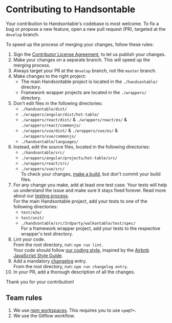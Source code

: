 # Contributing to Handsontable

Your contribution to Handsontable's codebase is most welcome. To fix a bug or propose a new feature, open a new pull request (PR), targeted at the `develop` branch.

To speed up the process of merging your changes, follow these rules:

1. Sign the [Contributor License Agreement](https://goo.gl/forms/yuutGuN0RjsikVpM2), to let us publish your changes.
2. Make your changes on a separate branch. This will speed up the merging process.
3. Always target your PR at the `develop` branch, not the `master` branch.
4. Make changes to the right project:
    - The main Handsontable project is located in the `./handsontable/` directory.
    - Framework wrapper projects are located in the `./wrappers/` directory.
5. Don't edit files in the following directories:
    - `./handsontable/dist/`
    - `./wrappers/angular/dist/hot-table/`
    - `./wrappers/react/dist/` & `./wrappers/react/es/` & `./wrappers/react/commonjs/`
    - `./wrappers/vue/dist/` & `./wrappers/vue/es/` & `./wrappers/vue/commonjs/`
    - `./handsontable/languages/`
6. Instead, edit the source files, located in the following directories:
    - `./handsontable/src/`
    - `./wrappers/angular/projects/hot-table/src/`
    - `./wrappers/react/src/`
    - `./wrappers/vue/src/`<br>
    To check your changes, [make a build](https://handsontable.com/docs/building/), but don't commit your build files.
7. For any change you make, add at least one test case. Your tests will help us understand the issue and make sure it stays fixed forever. Read more about our [testing process](https://handsontable.com/docs/testing/).<br>
   For the main Handsontable project, add your tests to one of the following directories:
    - `test/e2e/`
    - `test/unit/`
    - `./handsontable/src/3rdparty/walkontable/test/spec/`<br>
   For a framework wrapper project, add your tests to the respective wrapper's test directory.
8. Lint your code.<br>
   From the root directory, run: `npm run lint`.<br>
   Your code should follow [our coding style](https://github.com/handsontable/handsontable/blob/master/.eslintrc.js), inspired by the [Airbnb JavaScript Style Guide](https://github.com/airbnb/javascript).
9. Add a mandatory [changelog](https://github.com/handsontable/handsontable/blob/master/CHANGELOG.md) entry.<br>
   From the root directory, run: `npm run changelog entry`.
10. In your PR, add a thorough description of all the changes.

Thank you for your contribution!

## Team rules

1. We use [npm workspaces](https://docs.npmjs.com/cli/v7/using-npm/workspaces). This requires you to use `npm@7+`.
2. We use the Gitflow workflow.